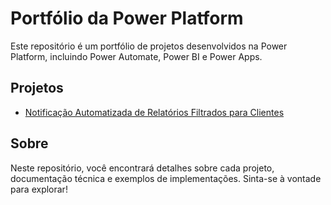 # Portfólio da Power Platform

Este repositório é um portfólio de projetos desenvolvidos na Power Platform, incluindo Power Automate, Power BI e Power Apps.

## Projetos

- [Notificação Automatizada de Relatórios Filtrados para Clientes](Notificacao-Automatizada-Relatorios/README.md)

## Sobre
Neste repositório, você encontrará detalhes sobre cada projeto, documentação técnica e exemplos de implementações. Sinta-se à vontade para explorar!
